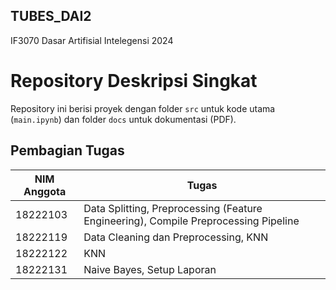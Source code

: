 ## TUBES_DAI2
IF3070 Dasar Artifisial Intelegensi 2024

# Repository Deskripsi Singkat
Repository ini berisi proyek dengan folder `src` untuk kode utama (`main.ipynb`) dan folder `docs` untuk dokumentasi (PDF).


## Pembagian Tugas
| NIM Anggota | Tugas                                               |
|-------------|-----------------------------------------------------|
| 18222103    | Data Splitting, Preprocessing (Feature Engineering), Compile Preprocessing Pipeline |
| 18222119    | Data Cleaning dan Preprocessing, KNN                |
| 18222122    | KNN                                                 |
| 18222131    | Naive Bayes, Setup Laporan                          |